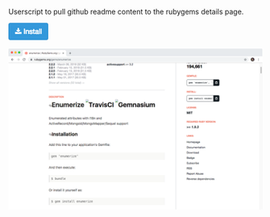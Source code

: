 Userscript to pull github readme content to the rubygems details page.

<a href="https://github.com/greatghoul/userscript-gem-readme/raw/master/index.user.js">
  <img src="https://raw.githubusercontent.com/greatghoul/userscript-gem-readme/master/install.png" alt="Install" />
</a>

![Screenshot](https://raw.githubusercontent.com/greatghoul/userscript-gem-readme/master/screenshot.png)
